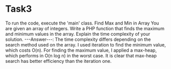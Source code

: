 # Task3
To run the code, execute the 'main' class.
Find Max and Min in Array
 You are given an array of integers. Write a PHP function that finds the 
maximum and minimum values in the array. Explain the time complexity of your 
solution.
---Answer---:
The time complexity differs depending on the search method used on the array.
I used iteration to find the minimum value, which costs O(n). For finding the maximum value,
I applied a max-heap, which performs in O(n log n) in the worst case.
It is clear that max-heap search has better efficiency than the iteration one.


